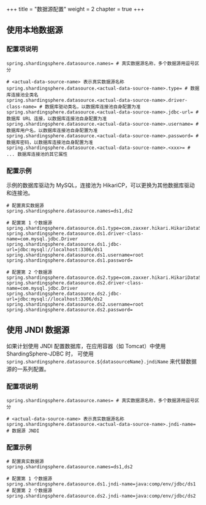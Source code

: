 +++
title = "数据源配置"
weight = 2
chapter = true
+++

## 使用本地数据源

### 配置项说明

```properties
spring.shardingsphere.datasource.names= # 真实数据源名称，多个数据源用逗号区分

# <actual-data-source-name> 表示真实数据源名称
spring.shardingsphere.datasource.<actual-data-source-name>.type= # 数据库连接池全类名
spring.shardingsphere.datasource.<actual-data-source-name>.driver-class-name= # 数据库驱动类名，以数据库连接池自身配置为准
spring.shardingsphere.datasource.<actual-data-source-name>.jdbc-url= # 数据库 URL 连接，以数据库连接池自身配置为准
spring.shardingsphere.datasource.<actual-data-source-name>.username= # 数据库用户名，以数据库连接池自身配置为准
spring.shardingsphere.datasource.<actual-data-source-name>.password= # 数据库密码，以数据库连接池自身配置为准
spring.shardingsphere.datasource.<actual-data-source-name>.<xxx>= # ... 数据库连接池的其它属性
```

### 配置示例

示例的数据库驱动为 MySQL，连接池为 HikariCP，可以更换为其他数据库驱动和连接池。

```properties
# 配置真实数据源
spring.shardingsphere.datasource.names=ds1,ds2

# 配置第 1 个数据源
spring.shardingsphere.datasource.ds1.type=com.zaxxer.hikari.HikariDataSource
spring.shardingsphere.datasource.ds1.driver-class-name=com.mysql.jdbc.Driver
spring.shardingsphere.datasource.ds1.jdbc-url=jdbc:mysql://localhost:3306/ds1
spring.shardingsphere.datasource.ds1.username=root
spring.shardingsphere.datasource.ds1.password=

# 配置第 2 个数据源
spring.shardingsphere.datasource.ds2.type=com.zaxxer.hikari.HikariDataSource
spring.shardingsphere.datasource.ds2.driver-class-name=com.mysql.jdbc.Driver
spring.shardingsphere.datasource.ds2.jdbc-url=jdbc:mysql://localhost:3306/ds2
spring.shardingsphere.datasource.ds2.username=root
spring.shardingsphere.datasource.ds2.password=
```

## 使用 JNDI 数据源

如果计划使用 JNDI 配置数据库，在应用容器（如 Tomcat）中使用 ShardingSphere-JDBC 时，
可使用 `spring.shardingsphere.datasource.${datasourceName}.jndiName` 来代替数据源的一系列配置。

### 配置项说明

```properties
spring.shardingsphere.datasource.names= # 真实数据源名称，多个数据源用逗号区分

# <actual-data-source-name> 表示真实数据源名称
spring.shardingsphere.datasource.<actual-data-source-name>.jndi-name= # 数据源 JNDI
```

### 配置示例

```properties
# 配置真实数据源
spring.shardingsphere.datasource.names=ds1,ds2

# 配置第 1 个数据源
spring.shardingsphere.datasource.ds1.jndi-name=java:comp/env/jdbc/ds1
# 配置第 2 个数据源
spring.shardingsphere.datasource.ds2.jndi-name=java:comp/env/jdbc/ds2
```
